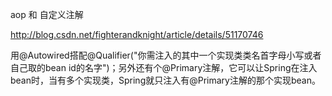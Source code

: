 


aop 和 自定义注解 

http://blog.csdn.net/fighterandknight/article/details/51170746





用@Autowired搭配@Qualifier("你需注入的其中一个实现类类名首字母小写或者自己取的bean id的名字")；另外还有个@Primary注解，它可以让Spring在注入bean时，当有多个实现类，Spring就只注入有@Primary注解的那个实现bean。




